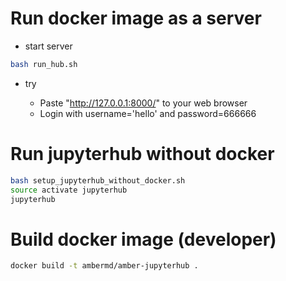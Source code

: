 # Run docker image as a server

- start server

```bash
bash run_hub.sh
```

- try

  - Paste "http://127.0.0.1:8000/" to your web browser
  - Login with username='hello' and password=666666

# Run jupyterhub without docker

```bash
bash setup_jupyterhub_without_docker.sh
source activate jupyterhub
jupyterhub
```

# Build docker image (developer)

```bash
docker build -t ambermd/amber-jupyterhub .
```

